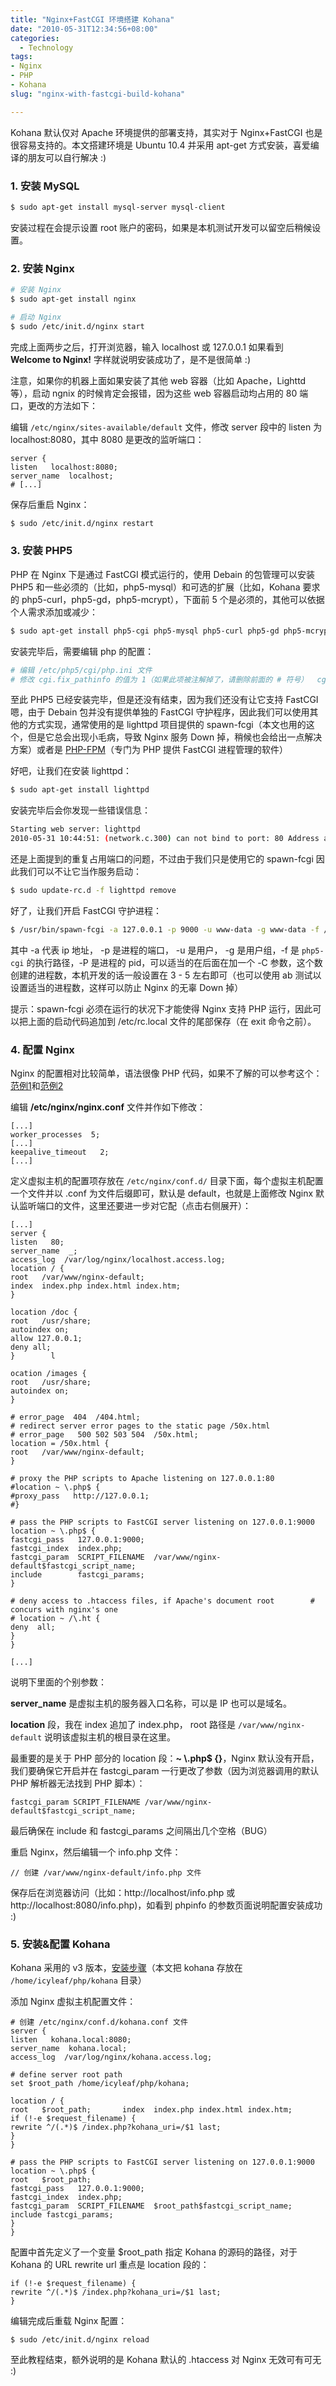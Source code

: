 ```yaml
---
title: "Nginx+FastCGI 环境搭建 Kohana"
date: "2010-05-31T12:34:56+08:00"
categories:
  - Technology
tags:
- Nginx
- PHP
- Kohana
slug: "nginx-with-fastcgi-build-kohana"

---
```


Kohana 默认仅对 Apache 环境提供的部署支持，其实对于 Nginx+FastCGI
也是很容易支持的。本文搭建环境是 Ubuntu 10.4 并采用 apt-get
方式安装，喜爱编译的朋友可以自行解决 :)

### 1. 安装 MySQL

```bash
$ sudo apt-get install mysql-server mysql-client
```

安装过程在会提示设置 root 账户的密码，如果是本机测试开发可以留空后稍候设置。

### 2. 安装 Nginx

```bash
# 安装 Nginx
$ sudo apt-get install nginx

# 启动 Nginx
$ sudo /etc/init.d/nginx start
```

完成上面两步之后，打开浏览器，输入 localhost 或 127.0.0.1 如果看到 **Welcome to Nginx!** 字样就说明安装成功了，是不是很简单 :)

注意，如果你的机器上面如果安装了其他 web 容器（比如 Apache，Lighttd等），启动
ngnix 的时候肯定会报错，因为这些 web 容器启动均占用的 80
端口，更改的方法如下：

编辑 `/etc/nginx/sites-available/default` 文件，修改 server 段中的 listen
为 localhost:8080，其中 8080 是更改的监听端口：

```
server {    
listen   localhost:8080;
server_name  localhost;
# [...]
```

保存后重启 Nginx：

```bash
$ sudo /etc/init.d/nginx restart
```

### 3. 安装 PHP5

PHP 在 Nginx 下是通过 FastCGI 模式运行的，使用 Debain 的包管理可以安装
PHP5 和一些必须的（比如，php5-mysql）和可选的扩展（比如，Kohana 要求的
php5-curl，php5-gd，php5-mcrypt），下面前 5
个是必须的，其他可以依据个人需求添加或减少：

```bash
$ sudo apt-get install php5-cgi php5-mysql php5-curl php5-gd php5-mcrypt php5-idn php-pear php5-imagick php5-imap php5-memcache php5-mhash php5-ming php5-pspell php5-recode php5-snmp php5-tidy php5-xmlrpc php5-xsl
```

安装完毕后，需要编辑 php 的配置：

```bash
# 编辑 /etc/php5/cgi/php.ini 文件
# 修改 cgi.fix_pathinfo 的值为 1（如果此项被注解掉了，请删除前面的 # 符号）	cgi.fix_pathinfo = 1
```

至此 PHP5 已经安装完毕，但是还没有结束，因为我们还没有让它支持 FastCGI
嗯，由于 Debain 包并没有提供单独的 FastCGI 守护程序，因此我们可以使用其他的方式实现，通常使用的是 lighttpd 项目提供的 spawn-fcgi（本文也用的这个，但是它总会出现小毛病，导致 Nginx 服务 Down 掉，稍候也会给出一点解决方案）或者是 [PHP-FPM][]（专门为 PHP 提供 FastCGI 进程管理的软件）

好吧，让我们在安装 lighttpd：

```bash
$ sudo apt-get install lighttpd
```

安装完毕后会你发现一些错误信息：

```bash
Starting web server: lighttpd
2010-05-31 10:44:51: (network.c.300) can not bind to port: 80 Address already in use failed!
```

还是上面提到的重复占用端口的问题，不过由于我们只是使用它的 spawn-fcgi 因此我们可以不让它当作服务启动：

```bash
$ sudo update-rc.d -f lighttpd remove
```

好了，让我们开启 FastCGI 守护进程：

```bash
$ /usr/bin/spawn-fcgi -a 127.0.0.1 -p 9000 -u www-data -g www-data -f /usr/bin/php5-cgi -P /var/run/fastcgi-php.pid
```

其中 -a 代表 ip 地址， -p 是进程的端口， -u 是用户， -g 是用户组，-f 是 `php5-cgi` 的执行路径，-P 是进程的 pid，可以适当的在后面在加一个 -C 参数，这个数创建的进程数，本机开发的话一般设置在 3 - 5 左右即可（也可以使用 ab 测试以设置适当的进程数，这样可以防止 Nginx 的无辜 Down 掉）

提示：spawn-fcgi 必须在运行的状况下才能使得 Nginx 支持 PHP
运行，因此可以把上面的启动代码追加到 /etc/rc.local 文件的尾部保存（在 exit
命令之前）。

### 4. 配置 Nginx

Nginx 的配置相对比较简单，语法很像 PHP 代码，如果不了解的可以参考这个：[范例1][]和[范例2][]

编辑 **/etc/nginx/nginx.conf** 文件并作如下修改：

```
[...]
worker_processes  5;
[...]    
keepalive_timeout   2;
[...]
```

定义虚拟主机的配置项存放在 `/etc/nginx/conf.d/` 目录下面，每个虚拟主机配置一个文件并以 .conf 为文件后缀即可，默认是 default，也就是上面修改 Nginx 默认监听端口的文件，这里还要进一步对它配（点击右侧展开）：

```
[...]
server {        
listen   80;        
server_name  _;        
access_log  /var/log/nginx/localhost.access.log;        
location / {                
root   /var/www/nginx-default;                
index  index.php index.html index.htm;        
}        

location /doc {                
root   /usr/share;                
autoindex on;                
allow 127.0.0.1;                
deny all;        
}        l

ocation /images {                
root   /usr/share;                
autoindex on;        
}        

# error_page  404  /404.html;        
# redirect server error pages to the static page /50x.html        
# error_page   500 502 503 504  /50x.html;        
location = /50x.html {                
root   /var/www/nginx-default;        
}        

# proxy the PHP scripts to Apache listening on 127.0.0.1:80       
#location ~ \.php$ {                
#proxy_pass   http://127.0.0.1;        
#}        

# pass the PHP scripts to FastCGI server listening on 127.0.0.1:9000        
location ~ \.php$ {                
fastcgi_pass   127.0.0.1:9000;               
fastcgi_index  index.php;                
fastcgi_param  SCRIPT_FILENAME  /var/www/nginx-default$fastcgi_script_name;                
include        fastcgi_params;        
}        

# deny access to .htaccess files, if Apache's document root        # concurs with nginx's one        
# location ~ /\.ht {                
deny  all;        
}
}

[...]
```

说明下里面的个别参数：

**server\_name** 是虚拟主机的服务器入口名称，可以是 IP 也可以是域名。

**location** 段，我在 index 追加了 index.php， root 路径是 `/var/www/nginx-default` 说明该虚拟主机的根目录在这里。

最重要的是关于 PHP 部分的 location 段：**\~ \\.php\$ {}**，Nginx 默认没有开启，我们要确保它开启并在 fastcgi\_param 一行更改了参数（因为浏览器调用的默认 PHP 解析器无法找到 PHP 脚本）：

```
fastcgi_param SCRIPT_FILENAME /var/www/nginx-default$fastcgi_script_name;
```

最后确保在 include 和 fastcgi\_params 之间隔出几个空格（BUG）

重启 Nginx，然后编辑一个 info.php 文件：

```
// 创建 /var/www/nginx-default/info.php 文件
```

保存后在浏览器访问（比如：http://localhost/info.php 或
http://localhost:8080/info.php)，如看到 phpinfo
的参数页面说明配置安装成功 :)

### 5. 安装&配置 Kohana

Kohana 采用的 v3 版本，[安装步骤][]（本文把 kohana 存放在 `/home/icyleaf/php/kohana` 目录）

添加 Nginx 虚拟主机配置文件：

```
# 创建 /etc/nginx/conf.d/kohana.conf 文件
server {   
listen   kohana.local:8080;  
server_name  kohana.local;   
access_log  /var/log/nginx/kohana.access.log;

# define server root path    
set $root_path /home/icyleaf/php/kohana;  

location / {     
root   $root_path;       index  index.php index.html index.htm;
if (!-e $request_filename) {         
rewrite ^/(.*)$ /index.php?kohana_uri=/$1 last;      
}    
}

# pass the PHP scripts to FastCGI server listening on 127.0.0.1:9000  
location ~ \.php$ {      
root   $root_path;       
fastcgi_pass   127.0.0.1:9000;       
fastcgi_index  index.php;        
fastcgi_param  SCRIPT_FILENAME  $root_path$fastcgi_script_name;      include fastcgi_params;  
}
}
```

配置中首先定义了一个变量 \$root\_path 指定 Kohana 的源码的路径，对于
Kohana 的 URL rewrite url 重点是 location 段的：

```
if (!-e $request_filename) {    
rewrite ^/(.*)$ /index.php?kohana_uri=/$1 last;
}
```

编辑完成后重载 Nginx 配置：

```
$ sudo /etc/init.d/nginx reload
```

至此教程结束，额外说明的是 Kohana 默认的 .htaccess 对 Nginx 无效可有可无
:)

[PHP-FPM]: http://php-fpm.org/
[范例1]: http://wiki.nginx.org/NginxFullExample
[范例2]: http://wiki.nginx.org/NginxFullExample2
[安装步骤]: http://v3.kohana.cn/guide/tutorials.git
